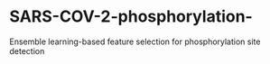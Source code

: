 # SARS-COV-2-phosphorylation-
Ensemble learning-based feature selection for phosphorylation site detection
